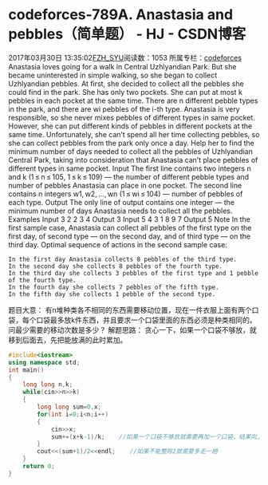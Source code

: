 # codeforces-789A. Anastasia and pebbles（简单题） - HJ - CSDN博客
2017年03月30日 13:35:02[FZH_SYU](https://me.csdn.net/feizaoSYUACM)阅读数：1053
所属专栏：[codeforces](https://blog.csdn.net/column/details/17151.html)
Anastasia loves going for a walk in Central Uzhlyandian Park. But she became uninterested in simple walking, so she began to collect Uzhlyandian pebbles. At first, she decided to collect all the pebbles she could find in the park.
She has only two pockets. She can put at most k pebbles in each pocket at the same time. There are n different pebble types in the park, and there are wi pebbles of the i-th type. Anastasia is very responsible, so she never mixes pebbles of different types in same pocket. However, she can put different kinds of pebbles in different pockets at the same time. Unfortunately, she can’t spend all her time collecting pebbles, so she can collect pebbles from the park only once a day.
Help her to find the minimum number of days needed to collect all the pebbles of Uzhlyandian Central Park, taking into consideration that Anastasia can’t place pebbles of different types in same pocket. 
Input
The first line contains two integers n and k (1 ≤ n ≤ 105, 1 ≤ k ≤ 109) — the number of different pebble types and number of pebbles Anastasia can place in one pocket.
The second line contains n integers w1, w2, …, wn (1 ≤ wi ≤ 104) — number of pebbles of each type. 
Output
The only line of output contains one integer — the minimum number of days Anastasia needs to collect all the pebbles. 
Examples 
Input
3 2 
2 3 4
Output
3
Input
5 4 
3 1 8 9 7
Output
5
Note
In the first sample case, Anastasia can collect all pebbles of the first type on the first day, of second type — on the second day, and of third type — on the third day.
Optimal sequence of actions in the second sample case:
```
In the first day Anastasia collects 8 pebbles of the third type.
In the second day she collects 8 pebbles of the fourth type.
In the third day she collects 3 pebbles of the first type and 1 pebble of the fourth type.
In the fourth day she collects 7 pebbles of the fifth type.
In the fifth day she collects 1 pebble of the second type.
```
题目大意： 
      有n堆种类各不相同的东西需要移动位置，现在一件衣服上面有两个口袋，每个口袋最多放k件东西，并且要求一个口袋里面的东西必须是种类相同的。问最少需要的移动次数是多少？
解题思路： 
    贪心一下，如果一个口袋不够放，就移到后面去，先把能放满的此时累加。
```cpp
#include<iostream>
using namespace std;
int main()
{
    long long n,k;
    while(cin>>n>>k)
    {
        long long sum=0,x;
        for(int i=0;i<n;i++)
        {
            cin>>x;
            sum+=(x+k-1)/k;    //如果一个口袋不够放就需要再加一个口袋，结果向上取整 
        }
        cout<<(sum+1)/2<<endl;    //如果不能整除2就需要多走一趟 
    }
    return 0;
}
```
